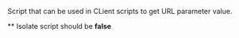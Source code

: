 Script that can be used in CLient scripts to get URL parameter value.

** Isolate script should be **false**
